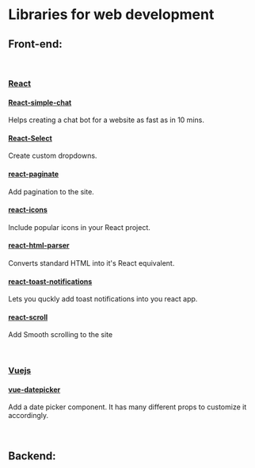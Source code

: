# **Libraries for web development**
## **Front-end:**
<br>

### [**React**]()

#### [**React-simple-chat**](https://lucasbassetti.com.br/react-simple-chatbot/)
Helps creating a chat bot for a website as fast as in 10 mins.
<br>

#### [**React-Select**](https://react-select.com/home)
Create custom dropdowns.
<br>

#### [**react-paginate**](https://github.com/AdeleD/react-paginate#readme)
Add pagination to the site.
<br>

#### [**react-icons**](https://react-icons.github.io/react-icons)
Include popular icons in your React project.
<br>

#### [**react-html-parser**](https://github.com/peternewnham/react-html-parser)
Converts standard HTML into it's React equivalent.
<br>

#### [**react-toast-notifications**](https://jossmac.github.io/react-toast-notifications/)
Lets you quckly add toast notifications into you react app.
<br>

#### [**react-scroll**](https://github.com/fisshy/react-scroll/blob/master/README.md)
Add Smooth scrolling to the site
<br>

<br>

### [**Vuejs**]()

#### [**vue-datepicker**](https://github.com/mathieustan/vue-datepicker#vue-datepicker)
Add a date picker component. It has many different props to customize it accordingly.
<br>

<br>

## **Backend:**

